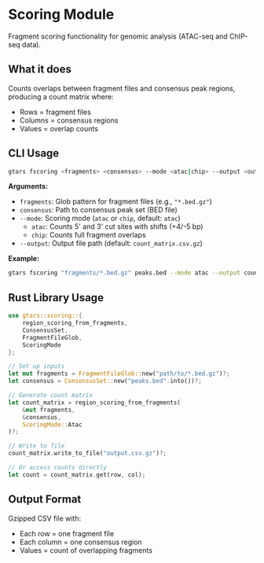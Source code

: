 # Scoring Module

Fragment scoring functionality for genomic analysis (ATAC-seq and ChIP-seq data).

## What it does

Counts overlaps between fragment files and consensus peak regions, producing a count matrix where:
- Rows = fragment files
- Columns = consensus regions
- Values = overlap counts

## CLI Usage

```bash
gtars fscoring <fragments> <consensus> --mode <atac|chip> --output <output.csv.gz>
```

**Arguments:**
- `fragments`: Glob pattern for fragment files (e.g., `"*.bed.gz"`)
- `consensus`: Path to consensus peak set (BED file)
- `--mode`: Scoring mode (`atac` or `chip`, default: `atac`)
  - `atac`: Counts 5' and 3' cut sites with shifts (+4/-5 bp)
  - `chip`: Counts full fragment overlaps
- `--output`: Output file path (default: `count_matrix.csv.gz`)

**Example:**
```bash
gtars fscoring "fragments/*.bed.gz" peaks.bed --mode atac --output counts.csv.gz
```

## Rust Library Usage

```rust
use gtars::scoring::{
    region_scoring_from_fragments, 
    ConsensusSet, 
    FragmentFileGlob, 
    ScoringMode
};

// Set up inputs
let mut fragments = FragmentFileGlob::new("path/to/*.bed.gz")?;
let consensus = ConsensusSet::new("peaks.bed".into())?;

// Generate count matrix
let count_matrix = region_scoring_from_fragments(
    &mut fragments, 
    &consensus, 
    ScoringMode::Atac
)?;

// Write to file
count_matrix.write_to_file("output.csv.gz")?;

// Or access counts directly
let count = count_matrix.get(row, col);
```

## Output Format

Gzipped CSV file with:
- Each row = one fragment file
- Each column = one consensus region
- Values = count of overlapping fragments

